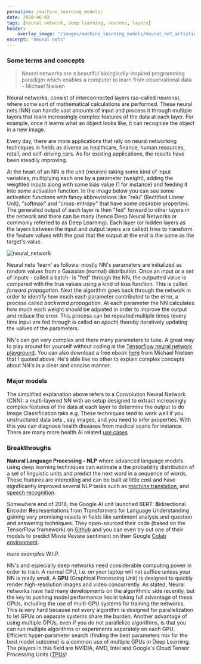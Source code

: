 ```yaml
---
permalink: /machine_learning_models/
date: 2020-06-02
tags: [neural network, deep learning, neurons, layers]
header:
    overlay_image: "/images/machine_learning_models/neural_net_artistic_impression.png"
excerpt: "neural nets"
---
```


### Some terms and concepts 

> Neural networks are a beautiful biologically-inspired programming paradigm which enables a computer to learn from observational data - Michael Nielsen

Neural networks, consist of interconnected layers (so-called neurons), where some sort of mathematical calculations are performed. These neural nets (NN) can handle vast amounts of input and process it through multiple layers that learn increasingly complex features of the data at each layer. For example, once it learns what an object looks like, it can recognize the object in a new image. 

Every day, there are more applications that rely on neural networking techniques in fields as diverse as healthcare, finance, human resources, retail, and self-driving cars. As for existing applications, the results have been steadily improving. 

At the heart of an NN is the unit (neuron) taking some kind of input variables, multiplying each one by a parameter (weight), adding the weighted inputs along with some bias value (1 for instance) and feeding it into some activation function. In the image below you can see some activation functions with fancy abbreviations like "relu" (Rectified Linear Unit), "softmax" and "cross-entropy" that have some desirable properties. The generated output of each layer is then "fed" forward to other layers in the network and there can be many (hence Deep Neural Networks or commonly referred to as Deep Learning). Each layer (or hidden layers as the layers between the input and output layers are called) tries to transform the feature values with the goal that the output at the end is the same as the target's value.

![neural_network](/home/diederik/projects/rmania.github.io/images/machine_learning_models/nn_simple_representation.jpg)

[^Simple visual representation of a NN]: _Simple visual representation of a neural network

Neural nets 'learn' as follows: mostly NN's parameters are initialized as random values from a Gaussian (normal) distribution. Once an input or a set of inputs - called a batch- is "fed" through the NN, the outputted value is compared with the true values using a kind of loss function. This is called _forward propagation_. Next the algorithm goes back through the network in order to identify how much each parameter contributed to the error, a process called _backward propagation_. At each parameter the NN calculates how much each weight should be adjusted in order to improve the output and reduce the error. This process can be repeated multiple times (every time input are fed through is called an _epoch_) thereby iteratively updating the values of the parameters. 

NN's can get very complex and there many parameters to tune. A great way to play around for yourself without coding is the [Tensorflow neural network playground](https://playground.tensorflow.org/#activation=tanh&batchSize=10&dataset=circle&regDataset=reg-plane&learningRate=0.03&regularizationRate=0&noise=0&networkShape=4,2&seed=0.72031&showTestData=false&discretize=false&percTrainData=50&x=true&y=true&xTimesY=false&xSquared=false&ySquared=false&cosX=false&sinX=false&cosY=false&sinY=false&collectStats=false&problem=classification&initZero=false&hideText=false). You can also download a free ebook [here](http://neuralnetworksanddeeplearning.com/index.html) from Michael Nielsen that I quoted above. He's able like no other to explain complex concepts about NN's in a clear and concise manner.

### Major models

The simplified explanation above refers to a Convolution Neural Network (CNN): a multi-layered NN with an setup designed to extract increasingly complex features of the data at each layer to determine the output to do Image Classification taks e.g. These techniques tend to work well if you unstructured data sets , say images, and you need to infer properties. With this you can diagnose health diseases from medical scans for instance. There are many more health AI related [use cases](https://healthitanalytics.com/news/top-5-use-cases-for-artificial-intelligence-in-medical-imaging)

### Breakthroughs

**Natural Language Processing - NLP** where advanced language models using deep learning techniques can estimate a the probability distribution of a set of linguistic units and predict the next word in a sequence of words. These features are interesting and can be built at little cost and have significantly improved several NLP tasks such as [machine translation](https://en.wikipedia.org/wiki/Machine_translation), and [speech recognition](https://en.wikipedia.org/wiki/Speech_recognition).

Somewhere end of 2018, the Google AI unit launched BERT: **B**idirectional **E**ncoder **R**epresentations from **T**ransformers for Language Understanding gaining very promising results in fields like sentiment analysis and question and answering techniques. They open-sourced their code (based on the TensorFlow framework) on [Github](https://github.com/google-research/bert) and you can even try out one of their models to predict Movie Review sentiment on their Google [Colab environment](https://colab.research.google.com/github/google-research/bert/blob/master/predicting_movie_reviews_with_bert_on_tf_hub.ipynb).

_more examples_ W.I.P.

NN's and especially deep networks need considerable computing power in order to train. A normal CPU, i.e. on your laptop will not suffice unless your NN is really small. A **GPU** (Graphical Processing Unit) is designed to quickly render high-resolution images and video concurrently. As stated, Neural networks have had many developments on the algorithmic side recently, but the key to pushing model performance lies in taking full advantage of these GPUs, including the use of multi-GPU systems for training the networks. This is very hard because not every algorithm is designed for parallelization to let GPUs on separate systems share the burden. Another advantage of using multiple GPUs, even if you do not parallelize algorithms, is that you can run multiple algorithms or experiments separately on each GPU. Efficient hyper-parameter search (finding the best parameters mix for the best model outcome) is a common use of multiple GPUs in Deep Learning. The players in this field are NVIDIA, AMD, Intel and Google's Cloud Tensor Processing Units ([TPUs](https://cloud.google.com/tpu/docs/tpus)) 